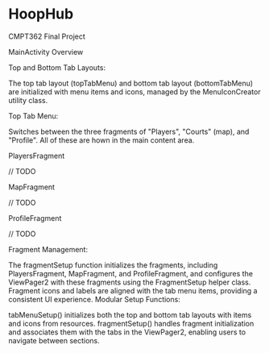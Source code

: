 # HoopHub
CMPT362 Final Project

MainActivity Overview

Top and Bottom Tab Layouts:

The top tab layout (topTabMenu) and bottom tab layout (bottomTabMenu) are initialized with menu items and icons, managed by the MenuIconCreator utility class.

Top Tab Menu:

Switches between the three fragments of "Players", "Courts" (map), and "Profile". All of these are hown in the main content area.

PlayersFragment

// TODO

MapFragment

// TODO

ProfileFragment

// TODO

Fragment Management:

The fragmentSetup function initializes the fragments, including PlayersFragment, MapFragment, and ProfileFragment, and configures the ViewPager2 with these fragments using the FragmentSetup helper class.
Fragment icons and labels are aligned with the tab menu items, providing a consistent UI experience.
Modular Setup Functions:

tabMenuSetup() initializes both the top and bottom tab layouts with items and icons from resources.
fragmentSetup() handles fragment initialization and associates them with the tabs in the ViewPager2, enabling users to navigate between sections.
